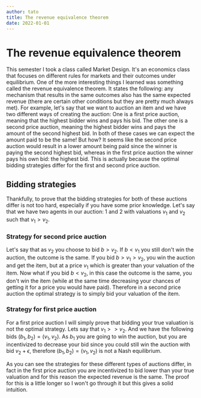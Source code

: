 ```yaml
---
author: tato
title: The revenue equivalence theorem
date: 2022-01-01
---
```


# The revenue equivalence theorem

This semester I took a class called Market Design. It's an economics class that
focuses on different rules for markets and their outcomes under equilibrium. 
One of the more interesting things I learned was something called the revenue 
equivalence theorem. It states the following: any mechanism that results in the
same outcomes also has the same expected revenue (there are certain other
conditions but they are pretty much always met). For example, let's say that we
want to auction an item and we have two different ways of creating the auction:
One is a first price auction, meaning that the highest bidder wins and pays his
bid. The other one is a second price auction, meaning the highest bidder wins
and pays the amount of the second highest bid. In both of these cases we can
expect the amount paid to be the same! But how? It seems like the second price
auction would result in a lower amount being paid since the winner is paying the
second highest bid, whereas in the first price auction the winner pays his own
bid: the highest bid. This is actually because the optimal bidding strategies
differ for the first and second price auction.

## Bidding strategies
Thankfully, to prove that the bidding strategies for both of these auctions
differ is not too hard, especially if you have some prior knowledge. Let's say
that we have two agents in our auction: 1 and 2 with valuations $v_1$ and $v_2$
such that $v_1 > v_2$.

### Strategy for second price auction
Let's say that as $v_2$ you choose to bid $b > v_2$. If $b < v_1$ you still
don't win the auction, the outcome is the same. If you bid $b > v_1 > v_2$, you
win the auction and get the item, but at a price $v_1$ which is greater than
your valuation of the item. Now what if you bid $b < v_2$, in this case the
outcome is the same, you don't win the item (while at the same time decreasing
your chances of getting it for a price you would have paid). Therefore in a
second price auction the optimal strategy is to simply bid your valuation of the
item.

### Strategy for first price auction
For a first price auction I will simply prove that bidding your true valuation
is not the optimal strategy. Lets say that $v_1 >> v_2$. And we have the
following bids $(b_1, b_2) = (v_1, v_2)$. As $b_1$ you are going to win the
auction, but you are incentivized to decrease your bid since you could still win
the auction with bid $v_2 + \epsilon$, therefore $(b_1, b_2) = (v_1, v_2)$ is
not a Nash equilibrium.

As you can see the strategies for these different types of auctions differ, in
fact in the first price auction you are incentivized to bid lower than your true
valuation and for this reason the expected revenue is the same. The proof for
this is a little longer so I won't go through it but this gives a solid
intuition.




